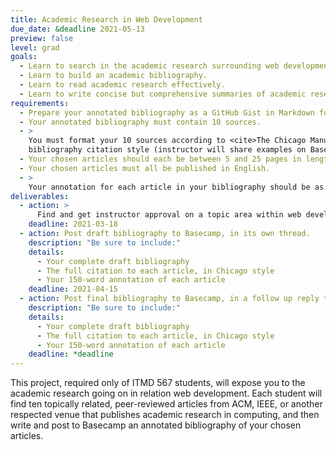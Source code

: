 ```yaml
---
title: Academic Research in Web Development
due_date: &deadline 2021-05-13
preview: false
level: grad
goals:
  - Learn to search in the academic research surrounding web development.
  - Learn to build an academic bibliography.
  - Learn to read academic research effectively.
  - Learn to write concise but comprehensive summaries of academic research.
requirements:
  - Prepare your annotated bibliography as a GitHub Gist in Markdown format.
  - Your annotated bibliography must contain 10 sources.
  - >
    You must format your 10 sources according to <cite>The Chicago Manual of Style</cite>’s
    bibliography citation style (instructor will share examples on Basecamp).
  - Your chosen articles should each be between 5 and 25 pages in length.
  - Your chosen articles must all be published in English.
  - >
    Your annotation for each article in your bibliography should be as close to 150 words long as possible (neither substantially longer nor shorter).
deliverables:
  - action: >
      Find and get instructor approval on a topic area within web development for your bibliography.
    deadline: 2021-03-18
  - action: Post draft bibliography to Basecamp, in its own thread.
    description: "Be sure to include:"
    details:
      - Your complete draft bibliography
      - The full citation to each article, in Chicago style
      - Your 150-word annotation of each article
    deadline: 2021-04-15
  - action: Post final bibliography to Basecamp, in a follow up reply to your original thread.
    description: "Be sure to include:"
    details:
      - Your complete draft bibliography
      - The full citation to each article, in Chicago style
      - Your 150-word annotation of each article
    deadline: *deadline
---
```


This project, required only of ITMD 567 students, will expose you to the academic research going on
in relation web development. Each student will find ten topically related, peer-reviewed articles
from ACM, IEEE, or another respected venue that publishes academic research in computing, and then
write and post to Basecamp an annotated bibliography of your chosen articles.
